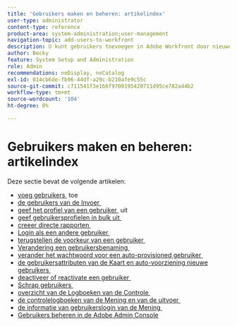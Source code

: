 ```yaml
---
title: 'Gebruikers maken en beheren: artikelindex'
user-type: administrator
content-type: reference
product-area: system-administration;user-management
navigation-topic: add-users-to-workfront
description: U kunt gebruikers toevoegen in Adobe Workfront door nieuwe individuele gebruikers te maken of bestaande gebruikers te kopiëren.
author: Becky
feature: System Setup and Administration
role: Admin
recommendations: noDisplay, noCatalog
exl-id: 014cb6de-fb96-44df-a29c-b210afe9c55c
source-git-commit: c711541f3e166f9700195420711d95ce782a44b2
workflow-type: tm+mt
source-wordcount: '104'
ht-degree: 0%

---
```


# Gebruikers maken en beheren: artikelindex

<!-- Audited: 2/2024 -->

Deze sectie bevat de volgende artikelen:

* [&#x200B; voeg gebruikers &#x200B;](../../../administration-and-setup/add-users/create-and-manage-users/add-users.md) toe
* [&#x200B; de gebruikers van de Invoer &#x200B;](../../../administration-and-setup/add-users/create-and-manage-users/import-users.md)
* [&#x200B; geef het profiel van een gebruiker &#x200B;](../../../administration-and-setup/add-users/create-and-manage-users/edit-a-users-profile.md) uit
* [&#x200B; geef gebruikersprofielen in bulk uit &#x200B;](../../../administration-and-setup/add-users/create-and-manage-users/edit-user-profiles-in-bulk.md)
* [&#x200B; creeer directe rapporten &#x200B;](../../../administration-and-setup/add-users/create-and-manage-users/create-direct-reports.md)
* [&#x200B; Login als een andere gebruiker &#x200B;](../../../administration-and-setup/add-users/create-and-manage-users/log-in-as-another-user.md)
* [&#x200B; terugstellen de voorkeur van een gebruiker &#x200B;](../../../administration-and-setup/add-users/create-and-manage-users/reset-a-users-preferences.md)
* [&#x200B; Verandering een gebruikersbenaming &#x200B;](../../../administration-and-setup/add-users/create-and-manage-users/change-a-username.md)
* [&#x200B; verander het wachtwoord voor een auto-provisioned gebruiker &#x200B;](../../../administration-and-setup/add-users/create-and-manage-users/change-pw-auto-provisioned-user.md)
* [&#x200B; de gebruikersattributen van de Kaart en auto-voorziening nieuwe gebruikers &#x200B;](../../../administration-and-setup/add-users/create-and-manage-users/map-user-attributes.md)
* [&#x200B; deactiveer of reactivate een gebruiker &#x200B;](../../../administration-and-setup/add-users/create-and-manage-users/deactivate-a-user.md)
* [&#x200B; Schrap gebruikers &#x200B;](../../../administration-and-setup/add-users/create-and-manage-users/delete-a-user.md)
* [&#x200B; overzicht van de Logboeken van de Controle &#x200B;](../../../administration-and-setup/add-users/create-and-manage-users/audit-logs.md)
* [&#x200B; de controlelogboeken van de Mening en van de uitvoer &#x200B;](../../../administration-and-setup/add-users/create-and-manage-users/view-and-export-audit-logs.md)
* [&#x200B; de informatie van gebruikerslogin van de Mening &#x200B;](../../../administration-and-setup/add-users/create-and-manage-users/view-user-login-info.md)
* [Gebruikers beheren in de Adobe Admin Console](../../../administration-and-setup/add-users/create-and-manage-users/admin-console.md)
